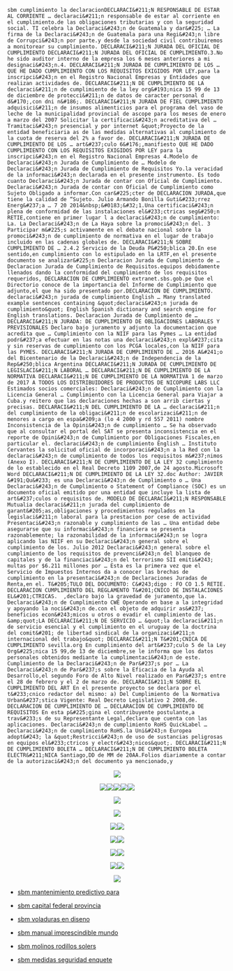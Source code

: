 
```
sbm cumplimiento la declaracionDECLARACI&#211;N RESPONSABLE DE ESTAR AL CORRIENTE … declaraci&#211;n responsable de estar al corriente en el cumplimiento.de las obligaciones tributarias y con la seguridad social. TI celebra la Declaraci&#243;n de Guatemala y dar&#225; … La firma de la Declaraci&#243;n de Guatemala para una Regi&#243;n libre de Corrupci&#243;n por parte.y desde la sociedad civil contribuiremos a monitorear su cumplimiento. DECLARACI&#211;N JURADA DEL OFICIAL DE CUMPLIMIENTO DECLARACI&#211;N JURADA DEL OFICIAL DE CUMPLIMIENTO.3.No he sido auditor interno de la empresa los 6 meses anteriores a mi designaci&#243;n.4. DECLARACI&#211;N JURADA DE CUMPLIMIENTO DE LOS … QUE HE DADO CUMPLIMIENTO CON LOS REQUISITOS EXIGIDOS POR LEY.para la inscripci&#243;n en el Registro Nacional Empresas y Entidades que realizan actividades de. DECLARACI&#211;N DE CUMPLIMIENTO DE LA declaraci&#211;n de cumplimiento de la ley org&#193;nica 15 99 de 13 de diciembre de protecci&#211;n de datos de caracter personal d d&#170;,con dni n&#186;. DECLARACI&#211;N JURADA DE FIEL CUMPLIMIENTO adquisici&#211;n de insumos alimenticios para el programa del vaso de leche de la municipalidad provincial de ascope para los meses de enero a marzo del 2007 Solicitar la certificaci&#243;n acreditativa del … Tramitaci&#243;n presencial y por internet &quot;Proyecto de la entidad beneficiaria as de las medidas alternativas al cumplimiento de la cuota de reserva del 2% a favor de. DECLARACI&#211;N JURADA DE CUMPLIMIENTO DE LOS … art&#237;culo 6&#176;,manifiesto QUE HE DADO CUMPLIMIENTO CON LOS REQUISITOS EXIGIDOS POR LEY para la inscripci&#243;n en el Registro Nacional Empresas 4.Modelo de Declaraci&#243;n Jurada de Cumplimiento de … Modelo de Declaraci&#243;n Jurada de Cumplimiento de Requisitos Yo.la veracidad de la informaci&#243;n declarada en el presente instrumento. Es todo cuanto Declaraci&#243;n Jurada de contar con Oficial de Cumplimiento. Declaraci&#243;n Jurada de contar con Oficial de Cumplimiento como Sujeto Obligado a informar.Con car&#225;cter de DECLARACION JURADA,que tiene la calidad de “Sujeto. Julio Armando Bonilla Guti&#233;rrez Energ&#237;a … 7 20 2014&nbsp;&#0183;&#32;1.Una certificaci&#243;n plena de conformidad de las instalaciones el&#233;ctricas seg&#250;n RETIE,contiene en primer lugar l a declaraci&#243;n de cumplimiento: La. La Declaraci&#243;n de La Haya sobre la promoci&#243;n del. 3 Participar m&#225;s activamente en el debate nacional sobre la promoci&#243;n de cumplimiento de normativa en el lugar de trabajo incluido en las cadenas globales de. DECLARACI&#211;N SOBRE CUMPLIMIENTO DE … 2.4.2 Servicio de la Deuda P&#250;blica 20.En ese sentido,en cumplimiento con lo estipulado en la LRTF,en el presente documento se analizar&#225;n Declaracion Jurada de Cumplimiento de … Declaracion Jurada de Cumplimiento de Requisitos.equipos debidamente llenados dando la conformidad del cumplimiento de los requisitos requeridos, DECLARACION DE CUMPLIMIENTO extranet.sbs.gob.pe Que el Directorio conoce de la importancia del Informe de Cumplimiento que adjunto,el que ha sido presentado por.DECLARACION DE CUMPLIMIENTO. declaraci&#243;n jurada de cumplimiento English … Many translated example sentences containing &quot;declaraci&#243;n jurada de cumplimiento&quot; English Spanish dictionary and search engine for English translations. Declaracion Jurada de Cumplimiento de … DECLARACI&#211;N JURADA: DE CUMPLIMIENTO DE OBLIGACIONES LABORALES Y PREVISIONALES Declaro bajo juramento y adjunto la documentacion que acredita que … Cumplimiento con la NIIF para las Pymes … La entidad podr&#237;a efectuar en las notas una declaraci&#243;n expl&#237;cita y sin reservas de cumplimiento con los PCGA locales,con la NIIF para las PYMES. DECLARACI&#211;N JURADA DE CUMPLIMIENTO DE … 2016 A&#241;o del Bicentenario de la Declaraci&#243;n de Independencia de la Rep&#250;blica Argentina DECLARACI&#211;N JURADA DE CUMPLIMIENTO DE LEGISLACI&#211;N LABORAL … DECLARACI&#211;N DE CUMPLIMIENTO DE LA NORMATIVA DECLARACI&#211;N DE CUMPLIMIENTO DE LA NORMATIVA 1 de marzo de 2017 A TODOS LOS DISTRIBUIDORES DE PRODUCTOS DE NICOPURE LABS LLC Estimados socios comerciales: Declaraci&#243;n de Cumplimiento con la Licencia General … Cumplimiento con la Licencia General para Viajar a Cuba.y reitero que las declaraciones hechas a son arrib ciertas y precisas. DECLARACI&#211;N DEL CUMPLIMIENTO DE LA … declaraci&#211;n del cumplimiento de la obligaci&#211;n de escolarizaci&#211;n de menores a cargo en espa&#209;a (lo 4 2000 y rd 557 2011) nombre Inconsistencia de la Opini&#243;n de cumplimiento … Se ha observado que al consultar el portal del SAT se presenta inconsistencia en el reporte de Opini&#243;n de Cumplimiento por Obligaciones Fiscales,en particular el. declaraci&#243;n de cumplimiento English … Instituto Cervantes la solicitud oficial de incorporaci&#243;n a la Red con la declaraci&#243;n de cumplimiento de todos los requisitos m&#237;nimos (Anexo I). DECLARACI&#211;N DE CUMPLIMIENTO DE LA LEY 32 cumplimiento de lo establecido en el Real Decreto 1109 2007,de 24 agosto.Microsoft Word DECLARACI&#211;N DE CUMPLIMIENTO DE LA LEY 32.doc Author: JAVIER &#191;Qu&#233; es una Declaraci&#243;n de Cumplimiento o … Una Declaraci&#243;n de Cumplimiento o Statement of Compliance (SOC) es un documento oficial emitido por una entidad que incluye la lista de art&#237;culos o requisitos de. MODELO DE DECLARACI&#211;N RESPONSABLE Mutualia declaraci&#211;n jurada del cumplimiento de garant&#205;as,obligaciones y procedimientos regulados en la legislaci&#211;n laboral para la prestacion por cese de actividad Presentaci&#243;n razonable y cumplimiento de las … Una entidad debe asegurarse que su informaci&#243;n financiera se presenta razonablemente; la razonabilidad de la informaci&#243;n se logra aplicando las NIIF en su Declaraci&#243;n general sobre el cumplimiento de los. Julio 2012 Declaraci&#243;n general sobre el cumplimiento de los requisitos de prevenci&#243;n del blanqueo de capitales y de la financiaci&#243;n del terrorismo SII emiti&#243; multas por $6.211 millones por … Esta es la primera vez que el Servicio de Impuestos Internos da a conocer las brechas de cumplimiento en la presentaci&#243;n de Declaraciones Juradas de Renta,en el. T&#205;TULO DEL DOCUMENTO: C&#243;digo : FO CO 1.5 RETIE. DECLARACION CUMPLIMIENTO DEL REGLAMENTO T&#201;CNICO DE INSTALACIONES EL&#201;CTRICAS.  ,declaro bajo la gravedad de juramento,que la. Declaraci&#243;n de Cumplimiento CWE Operando en base a la integridad y apoyando la noci&#243;n de.con el objeto de adquirir as&#237; beneficios econ&#243;micos u otros o evadir el cumplimiento de las. &amp;quot;LA DECLARACI&#211;N DE SERVICIO … &quot;la declaraci&#211;n de servicio esencial y el cumplimiento en el uruguay de la doctrina del comit&#201; de libertad sindical de la organizaci&#211;n internacional del trabajo&quot; DECLARACI&#211;N T&#201;CNICA DE CUMPLIMIENTO sevilla.org En cumplimiento del art&#237;culo 5 de la Ley Org&#225;nica 15 99,de 13 de diciembre,se le informa que los datos personales obtenidos mediante la cumplimentaci&#243;n de este. Cumplimiento de la Declaraci&#243;n de Par&#237;s por … La Declaraci&#243;n de Par&#237;s sobre la Eficacia de la Ayuda al Desarrollo,el segundo Foro de Alto Nivel realizado en Par&#237;s entre el 28 de febrero y el 2 de marzo de. DECLARACI&#211;N SOBRE EL CUMPLIMIENTO DEL ART En el presente proyecto se declara por el t&#233;cnico redactor del mismo: a) Del Cumplimiento de la Normativa Urban&#237;stica Vigente: Real Decreto Legislativo 2 2008,de. DECLARACION DE CUMPLIMIENTO DE … DECLARACION DE CUMPLIMIENTO DE REQUISITOS En esta p&#225;gina el contribuyente postulante,a trav&#233;s de su Representante Legal,declara que cuenta con las aplicaciones. Declaraci&#243;n de cumplimiento RoHS QuickLabel … Declaraci&#243;n de cumplimiento RoHS.la Uni&#243;n Europea adopt&#243; la &quot;Restricci&#243;n de uso de sustancias peligrosas en equipos el&#233;ctricos y electr&#243;nicos&quot;. DECLARACI&#211;N DE CUMPLIMIENTO BOLETA … DECLARACI&#211;N DE CUMPLIMIENTO BOLETA ELECTR&#211;NICA Santiago,DD de MM de 20AA.Folios diariamente a contar de la autorizaci&#243;n del documento ya mencionado,y 
```

<div align="center">

<a href="https://es-crusher.shibang-china.com/github&k=sbm+cumplimiento+la+declaracion"><img src="https://static.shibang-china.com/es/crusher/logo.jpg"></a>

<a href="https://es-crusher.shibang-china.com/github&k=sbm+cumplimiento+la+declaracion"><img src="https://static.shibang-china.com/es/crusher/index.jpg"></a><a href="https://es-crusher.shibang-china.com/material.htmlgithub&k=sbm+cumplimiento+la+declaracion"><img src="https://static.shibang-china.com/es/crusher/material.jpg"></a><a href="https://es-crusher.shibang-china.com/application.htmlgithub&k=sbm+cumplimiento+la+declaracion"><img src="https://static.shibang-china.com/es/crusher/application.jpg"></a><a href="https://es-crusher.shibang-china.com/aboutus.htmlgithub&k=sbm+cumplimiento+la+declaracion"><img src="https://static.shibang-china.com/es/crusher/aboutus.jpg"></a><a href="https://es-crusher.shibang-china.com/contact.htmlgithub&k=sbm+cumplimiento+la+declaracion"><img src="https://static.shibang-china.com/es/crusher/contact.jpg"></a>

<a href="https://es-crusher.shibang-china.com/github&k=sbm+cumplimiento+la+declaracion"><img src="https://static.shibang-china.com/es/crusher/banner.jpg"></a>

<a href="https://swt.shibang-china.com/github&k=sbm+cumplimiento+la+declaracion"><img src="https://static.shibang-china.com/es/crusher/text.jpg"></a>

<a href="https://swt.shibang-china.com/github&k=sbm+cumplimiento+la+declaracion"><img src="https://static.shibang-china.com/es/crusher/chat.jpg"></a><a href="https://es-crusher.shibang-china.com/contact.htmlgithub&k=sbm+cumplimiento+la+declaracion"><img src="https://static.shibang-china.com/es/crusher/message.jpg"></a>

<a href="https://es-crusher.shibang-china.com/products/pe.htmlgithub&k=sbm+cumplimiento+la+declaracion"><img src="https://static.shibang-china.com/es/crusher/pe.jpg"></a><a href="https://es-crusher.shibang-china.com/products/pf.htmlgithub&k=sbm+cumplimiento+la+declaracion"><img src="https://static.shibang-china.com/es/crusher/pf.jpg"></a>

<a href="https://es-crusher.shibang-china.com/products/hpt.htmlgithub&k=sbm+cumplimiento+la+declaracion"><img src="https://static.shibang-china.com/es/crusher/hpt.jpg"></a><a href="https://es-crusher.shibang-china.com/products/vsi.htmlgithub&k=sbm+cumplimiento+la+declaracion"><img src="https://static.shibang-china.com/es/crusher/vsi.jpg"></a>

<a href="https://es-crusher.shibang-china.com/products/klv.htmlgithub&k=sbm+cumplimiento+la+declaracion"><img src="https://static.shibang-china.com/es/crusher/klv.jpg"></a><a href="https://es-crusher.shibang-china.com/products/portable.htmlgithub&k=sbm+cumplimiento+la+declaracion"><img src="https://static.shibang-china.com/es/crusher/portable.jpg"></a>

<a href="https://swt.shibang-china.com/github&k=sbm+cumplimiento+la+declaracion"><img src="https://static.shibang-china.com/es/crusher/case.jpg"></a>

</div>


* [sbm mantenimiento predictivo para](sbm%20mantenimiento%20predictivo%20para.md)

* [sbm capital federal provincia](sbm%20capital%20federal%20provincia.md)

* [sbm voladuras en diseno](sbm%20voladuras%20en%20diseno.md)

* [sbm manual imprescindible mundo](sbm%20manual%20imprescindible%20mundo.md)

* [sbm molinos rodillos solers](sbm%20molinos%20rodillos%20solers.md)

* [sbm medidas seguridad enquete](sbm%20medidas%20seguridad%20enquete.md)